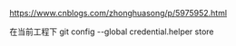 https://www.cnblogs.com/zhonghuasong/p/5975952.html

在当前工程下
git config --global credential.helper store